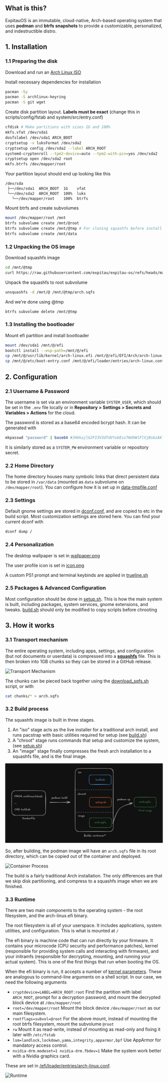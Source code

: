 ## What is this?

ExpitauOS is an immutable, cloud-native, Arch-based operating system that uses **podman** and **btrfs snapshots** to provide a customizable, personalized, and indestructible distro.

## 1. Installation

### 1.1 Preparing the disk

Download and run an [Arch Linux ISO](https://archlinux.org/download/)

Install necessary dependencies for installation
```bash
pacman -Sy
pacman -S archlinux-keyring
pacman -S git wget
```

Create disk partition layout. **Labels must be exact** (change this in scripts/config/fstab and system/src/entry.conf)
```bash
cfdisk # Make partitions with sizes 1G and 100%
mkfs.vfat /dev/sda1
dosfslabel /dev/sda1 ARCH_BOOT
cryptsetup -v luksFormat /dev/sda2
cryptsetup config /dev/sda2 --label ARCH_ROOT
systemd-cryptenroll --tpm2-device=auto --tpm2-with-pin=yes /dev/sda2
cryptsetup open /dev/sda2 root
mkfs.btrfs /dev/mapper/root
```

Your partition layout should end up looking like this
```
/dev/sda
 ├──/dev/sda1  ARCH_BOOT  1G    vfat
 └──/dev/sda2  ARCH_ROOT  100%  luks
   └──/dev/mapper/root    100%  btrfs
```

Mount btrfs and create subvolumes
```bash
mount /dev/mapper/root /mnt
btrfs subvolume create /mnt/@root
btrfs subvolume create /mnt/@tmp # For cloning squashfs before install
btrfs subvolume create /mnt/data
```

### 1.2 Unpacking the OS image
Download squashfs image
```bash
cd /mnt/@tmp
curl https://raw.githubusercontent.com/expitau/expitau-os/refs/heads/main/download_sqfs.sh | sh
```

Unpack the squashfs to root subvolume
```bash
unsquashfs -d /mnt/@ /mnt/@tmp/arch.sqfs
```

And we're done using @tmp

```bash
btrfs subvolume delete /mnt/@tmp
```

### 1.3 Installing the bootloader
Mount efi partition and install bootloader
```bash
mount /dev/sda1 /mnt/@/efi
bootctl install --esp-path=/mnt/@/efi
cp /mnt/@/usr/lib/kernel/arch-linux.efi /mnt/@/efi/EFI/Arch/arch-linux.efi
cp /mnt/@/etc/boot-entry.conf /mnt/@/efi/loader/entries/arch-linux.conf # I'm your boot option, edit me!
```

## 2. Configuration

### 2.1 Username & Password
The username is set via an environment variable `SYSTEM_USER`, which should be set in the `.env` file locally or in **Repository > Settings > Secrets and Variables > Actions** for the cloud.

The password is stored as a base64 encoded bcrypt hash. It can be generated with
```bash
mkpasswd "password" | base64 #JHkkajlUJFI3V3dTdVYxbEsxTWdhWlFlVjBsbzAkTkMyaTNjd2ovZnVvZE84UXN4NlptblFWaWhFeE1sa0xjV0dWcmw3UGRyNgo=
```
It is similarly stored as a `SYSTEM_PW` environment variable or repository secret.

### 2.2 Home Directory
The home directory houses many symbolic links that direct persistent data to be stored in `/var/data` (mounted as `data` subvolume on `/dev/mapper/root`). You can configure how it is set up in [data-tmpfile.conf](./scripts/config/data-tmpfile.conf)

### 2.3 Settings
Default gnome settings are stored in [dconf.conf](./scripts/config/dconf.conf), and are copied to etc in the build script. Most customization settings are stored here. You can find your current dconf with
```bash
dconf dump /
```

### 2.4 Personalization
The desktop wallpaper is set in [wallpaper.png](./scripts/config/wallpaper.png)

The user profile icon is set in [icon.png](./scripts/config/icon.png)

A custom PS1 prompt and terminal keybinds are applied in [trueline.sh](./scripts/config/trueline.sh)

### 2.5 Packages & Advanced Configuration

Most configuration should be done in [setup.sh](./scripts/setup.sh). This is how the main system is built, including packages, system services, gnome extensions, and tweaks. [build.sh](./scripts/build.sh) should only be modified to copy scripts before chrooting

<!-- 
This image implements several layers of hardening to make the system more secure, including
- Automatic microcode updates
- Apparmor for manadatory access control
- Immutability by default
- Secure boot signed efi images
- Full disk encryption
- nftables based firewall 
-->

## 3. How it works

### 3.1 Transport mechanism

The entire operating system, including apps, settings, and configuration (but not documents or userdata) is compressed into a **[squashfs](https://wiki.archlinux.org/title/Full_system_backup_with_SquashFS)** file. This is then broken into 1GB chunks so they can be stored in a GitHub release.

![Transport Mechanism](./docs/00-Transport.png)

The chunks can be pieced back together using the [download_sqfs.sh](./download_sqfs.sh) script, or with

```bash
cat chunks/* > arch.sqfs
```

### 3.2 Build process

The squashfs image is built in three stages. 
1. An "iso" stage acts as the live installer for a traditional arch install, and runs pacstrap with basic utilities required for setup (see [build.sh](./scripts/build.sh))
2. A "chroot" stage runs commands that setup and customize the system, (see [setup.sh](./scripts/setup.sh))
3. An "image" stage finally compresses the fresh arch installation to a squashfs file, and is the final image.

![Build](./docs/01-Build.png)

So, after building, the podman image will have an `arch.sqfs` file in its root directory, which can be copied out of the container and deployed.

![Container Process](./docs/02-Container.png)

The build is a fairly traditional Arch installation. The only differences are that we skip disk partitioning, and compress to a squashfs image when we are finished. 

### 3.3 Runtime

There are two main components to the operating system - the root filesystem, and the arch-linux.efi binary.

The root filesystem is all of your userspace. It includes applications, system utilities, and configuration. This is what is mounted at `/`

The efi binary is machine code that can run directly by your firmware. It contains your microcode (CPU security and performance patches), kernel (responsible for providing system calls and interacting with firmware), and your initramfs (responsible for decrypting, mounting, and running your actual system). This is one of the first things that run when booting the OS. 

When the efi binary is run, it accepts a number of [kernel parameters](https://wiki.archlinux.org/title/Kernel_parameters). These are analogous to command-line arguments on a shell script. In our case, we need the following arguments
- `cryptdevice=LABEL=ARCH_ROOT:root` Find the partition with label `ARCH_ROOT`, prompt for a decryption password, and mount the decrypted block device at `/dev/mapper/root`
- `root=/dev/mapper/root` Mount the block device `/dev/mapper/root` as our main filesystem.
- `rootflags=subvol=@root` For the above mount, instead of mounting the root btrfs filesystem, mount the subvolume `@root`
- `rw` Mount it as read-write, instead of mounting as read-only and fixing it later with `/etc/fstab`
- `lsm=landlock,lockdown,yama,integrity,apparmor,bpf` Use AppArmor for mandatory access control.
- `nvidia-drm.modeset=1 nvidia-drm.fbdev=1` Make the system work better with a Nvidia graphics card.

These are set in [/efi/loader/entries/arch-linux.conf](./scripts/config/boot-entry.conf).

![Runtime](./docs/03-Runtime.png)
